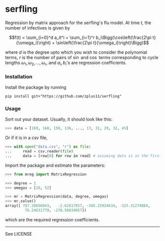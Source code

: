 # serfling

Regression by matrix approach for the serfling's flu model. At time $t$, the number of infectives is given by

$$f(t) = \sum_{i=0}^d a_it^i + \sum_{i=1}^r b_i\Bigg(\cos\left(\frac{2\pi t}{\omega_i}\right) + \sin\left(\frac{2\pi t}{\omega_i}\right)\Bigg)$$

where $d$ is the degree upto which you wish to consider the polynomial terms, $r$ is the number of pairs of $\sin$ and $\cos$ terms corresponding to cycle lengths $\omega_1,\omega_2,\ldots,\omega_r$, and $a_i,b_i$'s are regression coefficients.

### Installation

Install the package by running

```
pip install git+"https://github.com/zplus11/serfling"
```

### Usage

Sort out your dataset. Usually, it should look like this:

```py
>>> data = [169, 168, 158, 136, ..., 13, 31, 29, 32, 45]
```

Or if it is in a csv file,

```py
>>> with open("data.csv", "r") as file:
...     read = csv.reader(file)
...     data = [row[0] for row in read] # assuming data is in the first col
```

Import the package and estimate the parameters:

```py
>>> from mreg import MatrixRegression

>>> degree = 1
>>> omegas = [26, 52]

>>> mr = MatrixRegression(data, degree, omegas)
>>> mr.solve()
array([ 787.28656043,   -2.62617957, -345.25924634, -325.31274084,
         76.24631779, -278.56634957])
```

which are the required regression coefficients.

---

See LICENSE
